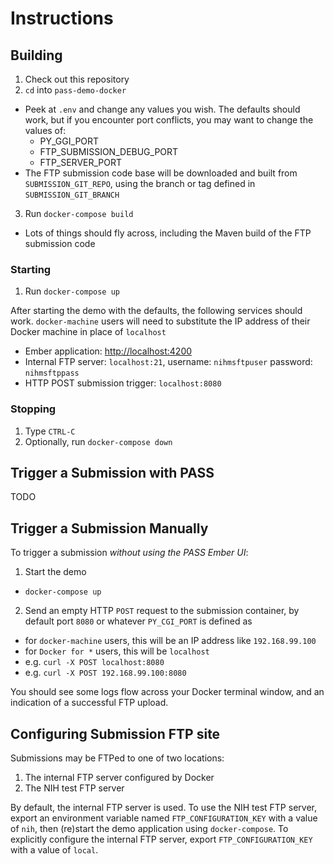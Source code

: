 # Instructions

## Building

1. Check out this repository
2. `cd` into `pass-demo-docker`
  - Peek at `.env` and change any values you wish.  The defaults should work, but if you encounter port conflicts, you may want to change the values of:
      - PY_GGI_PORT
      - FTP_SUBMISSION_DEBUG_PORT
      - FTP_SERVER_PORT
  - The FTP submission code base will be downloaded and built from `SUBMISSION_GIT_REPO`, using the branch or tag defined in `SUBMISSION_GIT_BRANCH` 
3. Run `docker-compose build`
  - Lots of things should fly across, including the Maven build of the FTP submission code
  
### Starting
1. Run `docker-compose up`

After starting the demo with the defaults, the following services should work.  `docker-machine` users will need to substitute the IP address of their Docker machine in place of `localhost`

- Ember application: [http://localhost:4200](http://localhost:4200)
- Internal FTP server: `localhost:21`, username: `nihmsftpuser` password: `nihmsftppass`
- HTTP POST submission trigger: `localhost:8080`

### Stopping
1. Type `CTRL-C`
1. Optionally, run `docker-compose down`

## Trigger a Submission with PASS
TODO

## Trigger a Submission Manually
To trigger a submission _without using the PASS Ember UI_:
1. Start the demo
  - `docker-compose up`
2. Send an empty HTTP `POST` request to the submission container, by default port `8080` or whatever `PY_CGI_PORT` is defined as
  - for `docker-machine` users, this will be an IP address like `192.168.99.100`
  - for `Docker for *` users, this will be `localhost`
  - e.g. `curl -X POST localhost:8080`
  - e.g. `curl -X POST 192.168.99.100:8080`

You should see some logs flow across your Docker terminal window, and an indication of a successful FTP upload.

## Configuring Submission FTP site
Submissions may be FTPed to one of two locations:
1. The internal FTP server configured by Docker
2. The NIH test FTP server

By default, the internal FTP server is used.  To use the NIH test FTP server, export an environment variable named `FTP_CONFIGURATION_KEY` with a value of `nih`, then (re)start the demo application using `docker-compose`.  To explicitly configure the internal FTP server, export `FTP_CONFIGURATION_KEY` with a value of `local`.
 
